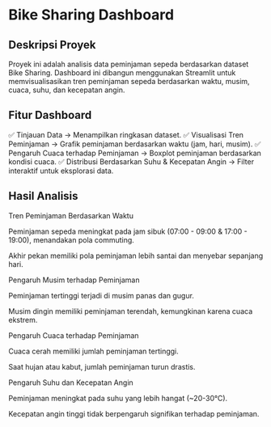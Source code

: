 # Bike Sharing Dashboard

## Deskripsi Proyek

Proyek ini adalah analisis data peminjaman sepeda berdasarkan dataset Bike Sharing. Dashboard ini dibangun menggunakan Streamlit untuk memvisualisasikan tren peminjaman sepeda berdasarkan waktu, musim, cuaca, suhu, dan kecepatan angin.

## Fitur Dashboard

✅ Tinjauan Data → Menampilkan ringkasan dataset.
✅ Visualisasi Tren Peminjaman → Grafik peminjaman berdasarkan waktu (jam, hari, musim).
✅ Pengaruh Cuaca terhadap Peminjaman → Boxplot peminjaman berdasarkan kondisi cuaca.
✅ Distribusi Berdasarkan Suhu & Kecepatan Angin → Filter interaktif untuk eksplorasi data.

## Hasil Analisis

Tren Peminjaman Berdasarkan Waktu

Peminjaman sepeda meningkat pada jam sibuk (07:00 - 09:00 & 17:00 - 19:00), menandakan pola commuting.

Akhir pekan memiliki pola peminjaman lebih santai dan menyebar sepanjang hari.

Pengaruh Musim terhadap Peminjaman

Peminjaman tertinggi terjadi di musim panas dan gugur.

Musim dingin memiliki peminjaman terendah, kemungkinan karena cuaca ekstrem.

Pengaruh Cuaca terhadap Peminjaman

Cuaca cerah memiliki jumlah peminjaman tertinggi.

Saat hujan atau kabut, jumlah peminjaman turun drastis.

Pengaruh Suhu dan Kecepatan Angin

Peminjaman meningkat pada suhu yang lebih hangat (~20-30°C).

Kecepatan angin tinggi tidak berpengaruh signifikan terhadap peminjaman.
